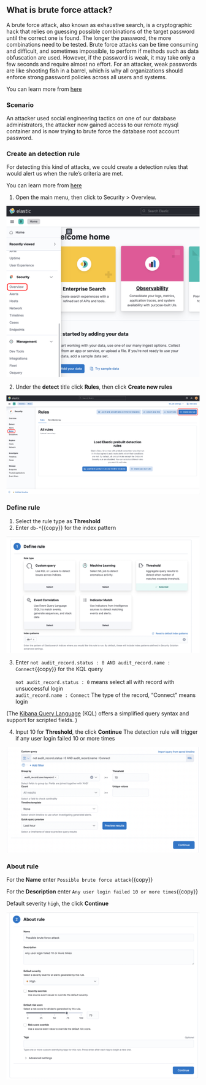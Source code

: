 ## What is brute force attack?

A brute force attack, also known as exhaustive search, is a cryptographic hack that relies on guessing possible combinations of the target password until the correct one is found. The longer the password, the more combinations need to be tested. Brute force attacks can be time consuming and difficult, and sometimes impossible, to perform if methods such as data obfuscation are used. However, if the password is weak, it may take only a few seconds and require almost no effort. For an attacker, weak passwords are like shooting fish in a barrel, which is why all organizations should enforce strong password policies across all users and systems.

You can learn more from [here](https://www.forcepoint.com/zh-hant/cyber-edu/brute-force-attack)

### Scenario

An attacker used social engineering tactics on one of our database administrators, the attacker now gained access to our remote mysql container and is now trying to brute force the database root account password.

### Create an detection rule

For detecting this kind of attacks, we could create a detection rules that would alert us when the rule’s criteria are met.

You can learn more from [here](https://www.elastic.co/guide/en/security/current/rules-ui-create.html#rules-ui-create)

1. Open the main menu, then click to Security > Overview.

![Image](./assets/sec_menu.png)

2. Under the **detect** title click **Rules**, then click **Create new rules**

![Image](./assets/new_rule.png)

### Define rule

1. Select the rule type as **Threshold**
2. Enter `db-*`{{copy}} for the index pattern

![Image](./assets/rule_1.png)

3. Enter `not audit_record.status : 0 AND audit_record.name : Connect`{{copy}} for the KQL query
   <br/>
   <br/>
   `not audit_record.status : 0` means select all with record with unsuccessful login
   <br/>
   `audit_record.name : Connect` The type of the record, “Connect” means login

(The [Kibana Query Language](https://www.elastic.co/guide/en/kibana/7.15/kuery-query.html) (KQL) offers a simplified query syntax and support for scripted fields. )

4. Input 10 for **Threshold**, the click **Continue**
   The detection rule will trigger if any user login failed 10 or more times

![Image](./assets/rule_1_2.png)

### About rule

For the **Name** enter `Possible brute force attack`{{copy}}

For the **Description** enter `Any user login failed 10 or more times`{{copy}}

Default severity `high`, the click **Continue**

![Image](./assets/rule_1_3.png)
